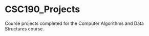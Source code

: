 # CSC190_Projects
Course projects completed for the Computer Algorithms and Data Structures course.
